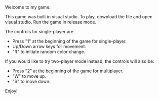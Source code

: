 Welcome to my game.

This game was built in visual studio. To play, download the file and open visual studio. Run the game in release mode.

The controls for single-player are:

- Press "1" at the beginning of the game for single-player.
- Up/Down arrow keys for movement.
- "R" to initiate random color change.

If you would like to try two-player mode instead, the controls will also be:

- Press "2" at the beginning of the game for multiplayer.
- "W" to move up.
- "S" to move down.

Enjoy! 
